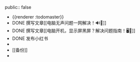 public:: false

- {{renderer :todomaster}}
- DONE 撰写文章[[电脑无声问题一网解决！🔊🚫]]
- DONE 撰写文章[[电脑开机，显示屏黑屏？解决问题指南！🖥️🔌]]
- DONE 发布小红书
-
- [[备份]]
-